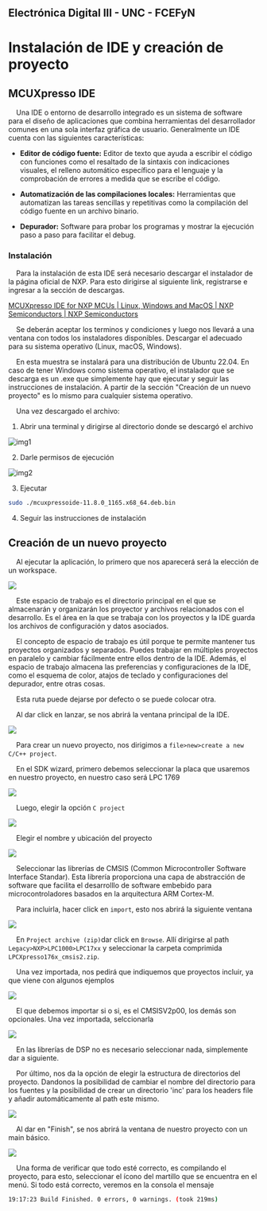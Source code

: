 ## Electrónica Digital III - UNC - FCEFyN

# Instalación de IDE y creación de proyecto

## MCUXpresso IDE

    Una IDE o entorno de desarrollo integrado es un sistema de software para el diseño de aplicaciones que combina herramientas del desarrollador comunes en una sola interfaz gráfica de usuario. Generalmente un IDE cuenta con las siguientes características:

- **Editor de código fuente:** Editor de texto que ayuda a escribir el código con funciones como el resaltado de la sintaxis con indicaciones visuales, el relleno automático específico para el lenguaje y la comprobación de errores a medida que se escribe el código.

- **Automatización de las compilaciones locales:** Herramientas que automatizan las tareas sencillas y repetitivas como la compilación del código fuente en un archivo binario.

- **Depurador:** Software para probar los programas y mostrar la ejecución paso a paso para facilitar el debug.



### Instalación

    Para la instalación de esta IDE será necesario descargar el instalador de la página oficial de NXP. Para esto dirigirse al siguiente link, registrarse e ingresar a la sección de descargas.



[MCUXpresso IDE for NXP MCUs | Linux, Windows and MacOS | NXP Semiconductors | NXP Semiconductors](https://www.nxp.com/design/software/development-software/mcuxpresso-software-and-tools-/mcuxpresso-integrated-development-environment-ide:MCUXpresso-IDE)



    Se deberán aceptar los terminos y condiciones y luego nos llevará a una ventana con todos los instaladores disponibles. Descargar el adecuado para su sistema operativo (Linux, macOS, Windows).

    En esta muestra se instalará para una distribución de Ubuntu 22.04. En caso de tener Windows como sistema operativo, el instalador que se descarga es un .exe que simplemente hay que ejecutar y seguir las instrucciones de instalación. A partir de la sección "Creación de un nuevo proyecto" es lo mismo para cualquier sistema operativo.

    Una vez descargado el archivo:



1. Abrir una terminal y dirigirse al directorio donde se descargó el archivo

<img src="img/1.png" title="" alt="img1" data-align="center">

2. Darle permisos de ejecución

![img2](img/2.png)

3. Ejecutar 

```bash
sudo ./mcuxpressoide-11.8.0_1165.x68_64.deb.bin
```

4. Seguir las instrucciones de instalación



## Creación de un nuevo proyecto

    Al ejecutar la aplicación, lo primero que nos aparecerá será la elección de un workspace. 

![](img/3.png)

    Este espacio de trabajo es el directorio principal en el que se almacenarán y organizarán los proyector y archivos relacionados con el desarrollo. Es el área en la que se trabaja con los proyectos y la IDE guarda los archivos de configuración y datos asociados. 

    El concepto de espacio de trabajo es útil porque te permite mantener tus proyectos organizados y separados. Puedes trabajar en múltiples proyectos en paralelo y cambiar fácilmente entre ellos dentro de la IDE. Además, el espacio de trabajo almacena las preferencias y configuraciones de la IDE, como el esquema de color, atajos de teclado y configuraciones del depurador, entre otras cosas.

    Esta ruta puede dejarse por defecto o se puede colocar otra.

    Al dar click en lanzar, se nos abrirá la ventana principal de la IDE.

![](img/4.png)



    Para crear un nuevo proyecto, nos dirigimos a `file>new>create a new C/C++ project`.

    En el SDK wizard, primero debemos seleccionar la placa que usaremos en nuestro proyecto, en nuestro caso será LPC 1769

![](img/5.png)

    Luego, elegir la opción `C project`

![](img/6.png)

    Elegir el nombre y ubicación del proyecto

![](img/7.png)

    Seleccionar las librerías de CMSIS (Common Microcontroller Software Interface Standar). Esta librería proporciona una capa de abstracción de software que facilita el desarrolllo de software embebido para microcontroladores basados en la arquitectura ARM Cortex-M.

    Para incluirla, hacer click en `import`, esto nos abrirá la siguiente ventana

![](img/8.png)

    En `Project archive (zip)`dar click en `Browse`. Allí dirigirse al path `Legacy>NXP>LPC1000>LPC17xx` y seleccionar la carpeta comprimida `LPCXpresso176x_cmsis2.zip`.

    Una vez importada, nos pedirá que indiquemos que proyectos incluir, ya que viene con algunos ejemplos

![](img/9.png)

    El que debemos importar si o si, es el CMSISV2p00, los demás son opcionales. Una vez importada, selccionarla

![](img/10.png)

    En las librerías de DSP no es necesario seleccionar nada, simplemente dar a siguiente.

    Por último, nos da la opción de elegir la estructura de directorios del proyecto. Dandonos la posibilidad de cambiar el nombre del directorio para los fuentes y la posibilidad de crear un directorio 'inc' para los headers file y añadir automáticamente al path este mismo.

![](img/11.png)

    Al dar en "Finish", se nos abrirá la ventana de nuestro proyecto con un main básico.

![](img/12.png)



    Una forma de verificar que todo esté correcto, es compilando el proyecto, para esto, seleccionar el ícono del martillo que se encuentra en el menú. Si todo está correcto, veremos en la consola el mensaje 

```bash
19:17:23 Build Finished. 0 errors, 0 warnings. (took 219ms)
```




